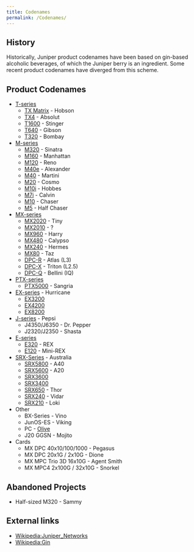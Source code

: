 ```yaml
---
title: Codenames
permalink: /Codenames/
---
```


History
-------

Historically, Juniper product codenames have been based on gin-based alcoholic beverages, of which the Juniper berry is an ingredient. Some recent product codenames have diverged from this scheme.

Product Codenames
-----------------

-   [T-series](/T-series "wikilink")
    -   [TX Matrix](/TX_Matrix "wikilink") - Hobson
    -   [TX4](/TX4 "wikilink") - Absolut
    -   [T1600](/T1600 "wikilink") - Stinger
    -   [T640](/T640 "wikilink") - Gibson
    -   [T320](/T320 "wikilink") - Bombay
-   [M-series](/M-series "wikilink")
    -   [M320](/M320 "wikilink") - Sinatra
    -   [M160](/M160 "wikilink") - Manhattan
    -   [M120](/M120 "wikilink") - Reno
    -   [M40e](/M40e "wikilink") - Alexander
    -   [M40](/M40 "wikilink") - Martini
    -   [M20](/M20 "wikilink") - Cosmo
    -   [M10i](/M10i "wikilink") - Hobbes
    -   [M7i](/M7i "wikilink") - Calvin
    -   [M10](/M10 "wikilink") - Chaser
    -   [M5](/M5 "wikilink") - Half Chaser
-   [MX-series](/MX-series "wikilink")
    -   [MX2020](/MX2020 "wikilink") - Tiny
    -   [MX2010](/MX2010 "wikilink") - ?
    -   [MX960](/MX960 "wikilink") - Harry
    -   [MX480](/MX480 "wikilink") - Calypso
    -   [MX240](/MX240 "wikilink") - Hermes
    -   [MX80](/MX80 "wikilink") - Taz
    -   [DPC-R](/DPC-R "wikilink") - Atlas (L3)
    -   [DPC-X](/DPC-X "wikilink") - Triton (L2.5)
    -   [DPC-Q](/DPC-Q "wikilink") - Bellini (IQ)
-   [PTX-series](/PTX-series "wikilink")
    -   [PTX5000](/PTX5000 "wikilink") - Sangria
-   [EX-series](/EX-series "wikilink") - Hurricane
    -   [EX3200](/EX3200 "wikilink")
    -   [EX4200](/EX4200 "wikilink")
    -   [EX8200](/EX8200 "wikilink")
-   [J-series](/J-series "wikilink") - Pepsi
    -   J4350/J6350 - Dr. Pepper
    -   J2320/J2350 - Shasta
-   [E-series](/E-series "wikilink")
    -   [E320](/E320 "wikilink") - REX
    -   [E120](/E120 "wikilink") - Mini-REX
-   [SRX-Series](/SRX-Series "wikilink") - Australia
    -   [SRX5800](/SRX5800 "wikilink") - A40
    -   [SRX5600](/SRX5600 "wikilink") - A20
    -   [SRX3600](/SRX3600 "wikilink")
    -   [SRX3400](/SRX3400 "wikilink")
    -   [SRX650](/SRX650 "wikilink") - Thor
    -   [SRX240](/SRX240 "wikilink") - Vidar
    -   [SRX210](/SRX210 "wikilink") - Loki
-   Other
    -   BX-Series - Vino
    -   JunOS-ES - Viking
    -   PC - [Olive](/Olive "wikilink")
    -   J20 GGSN - Mojito
-   Cards
    -   MX DPC 40x10/100/1000 - Pegasus
    -   MX DPC 20x1G / 2x10G - Dione
    -   MX MPC Trio 3D 16x10G - Agent Smith
    -   MX MPC4 2x100G / 32x10G - Snorkel

Abandoned Projects
------------------

-   Half-sized M320 - Sammy

External links
--------------

-   [Wikipedia:Juniper_Networks](http://en.wikipedia.org/wiki/Juniper_Networks)
-   [Wikipedia:Gin](http://en.wikipedia.org/wiki/Gin)
